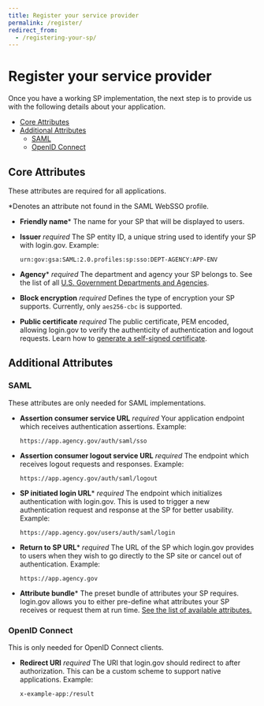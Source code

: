 ```yaml
---
title: Register your service provider
permalink: /register/
redirect_from:
  - /registering-your-sp/
---
```


# Register your service provider

Once you have a working SP implementation, the next step is to provide us with the following details about your application.

<!-- MarkdownTOC depth="4" autolink="true" bracket="round" -->

- [Core Attributes](#core-attributes)
- [Additional Attributes](#additional-attributes)
  - [SAML](#saml)
  - [OpenID Connect](#openid-connect)

<!-- /MarkdownTOC -->

## Core Attributes

These attributes are required for all applications.

\*Denotes an attribute not found in the SAML WebSSO profile.

- **Friendly name**\*
  The name for your SP that will be displayed to users.

- **Issuer** *required*
  The SP entity ID, a unique string used to identify your SP with login.gov.
  Example:
  ```
  urn:gov:gsa:SAML:2.0.profiles:sp:sso:DEPT-AGENCY:APP-ENV
  ```

- **Agency**\* *required*
  The department and agency your SP belongs to. See the list of all [U.S. Government Departments and Agencies](https://www.usa.gov/federal-agencies).

- **Block encryption** *required*
  Defines the type of encryption your SP supports. Currently, only `aes256-cbc` is supported.

- **Public certificate** *required*
  The public certificate, PEM encoded, allowing login.gov to verify the authenticity of authentication and logout requests. Learn how to [generate a self-signed certificate]({{site.baseurl}}/certs/).

## Additional Attributes

### SAML

These attributes are only needed for SAML implementations.

- **Assertion consumer service URL** *required*
  Your application endpoint which receives authentication assertions.
  Example:
  ```
  https://app.agency.gov/auth/saml/sso
  ```

- **Assertion consumer logout service URL** *required*
  The endpoint which receives logout requests and responses.
  Example:
  ```
  https://app.agency.gov/auth/saml/logout
  ```

- **SP initiated login URL**\* *required*
  The endpoint which initializes authentication with login.gov. This is used to trigger a new authentication request and response at the SP for better usability.
  Example:

  ```
  https://app.agency.gov/users/auth/saml/login
  ```

- **Return to SP URL**\* *required*
  The URL of the SP which login.gov provides to users when they wish to go directly to the SP site or cancel out of authentication.
  Example:
  ```
  https://app.agency.gov
  ```

- **Attribute bundle**\*
  The preset bundle of attributes your SP requires. login.gov allows you to either pre-define what attributes your SP receives or request them at run time. [See the list of available attributes.]({{site.baseurl}}/attributes/)

### OpenID Connect

This is only needed for OpenID Connect clients.

- **Redirect URI** *required*
  The URI that login.gov should redirect to after authorization. This can be a custom scheme to support native applications.
  Example:
  ```
  x-example-app:/result
  ```
